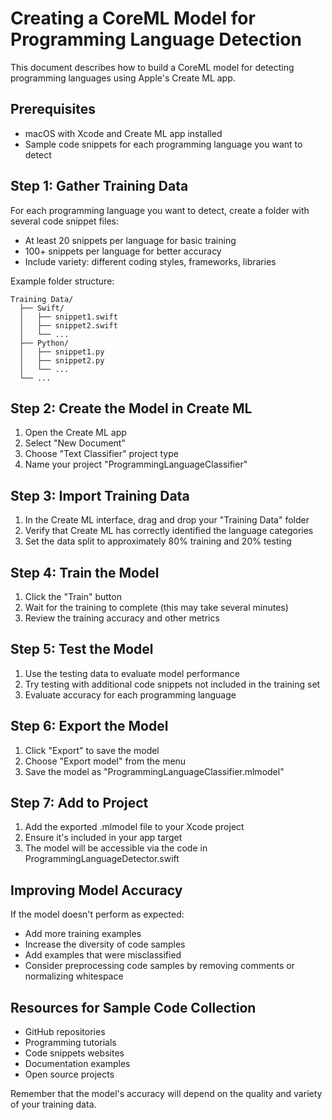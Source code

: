 # Creating a CoreML Model for Programming Language Detection

This document describes how to build a CoreML model for detecting programming languages using Apple's Create ML app.

## Prerequisites

- macOS with Xcode and Create ML app installed
- Sample code snippets for each programming language you want to detect

## Step 1: Gather Training Data

For each programming language you want to detect, create a folder with several code snippet files:
- At least 20 snippets per language for basic training
- 100+ snippets per language for better accuracy
- Include variety: different coding styles, frameworks, libraries

Example folder structure:
```
Training Data/
  ├── Swift/
  │   ├── snippet1.swift
  │   ├── snippet2.swift
  │   └── ...
  ├── Python/
  │   ├── snippet1.py
  │   ├── snippet2.py
  │   └── ...
  └── ...
```

## Step 2: Create the Model in Create ML

1. Open the Create ML app
2. Select "New Document"
3. Choose "Text Classifier" project type
4. Name your project "ProgrammingLanguageClassifier"

## Step 3: Import Training Data

1. In the Create ML interface, drag and drop your "Training Data" folder
2. Verify that Create ML has correctly identified the language categories
3. Set the data split to approximately 80% training and 20% testing

## Step 4: Train the Model

1. Click the "Train" button
2. Wait for the training to complete (this may take several minutes)
3. Review the training accuracy and other metrics

## Step 5: Test the Model

1. Use the testing data to evaluate model performance
2. Try testing with additional code snippets not included in the training set
3. Evaluate accuracy for each programming language

## Step 6: Export the Model

1. Click "Export" to save the model
2. Choose "Export model" from the menu
3. Save the model as "ProgrammingLanguageClassifier.mlmodel"

## Step 7: Add to Project

1. Add the exported .mlmodel file to your Xcode project
2. Ensure it's included in your app target
3. The model will be accessible via the code in ProgrammingLanguageDetector.swift

## Improving Model Accuracy

If the model doesn't perform as expected:
- Add more training examples
- Increase the diversity of code samples
- Add examples that were misclassified
- Consider preprocessing code samples by removing comments or normalizing whitespace

## Resources for Sample Code Collection

- GitHub repositories
- Programming tutorials
- Code snippets websites
- Documentation examples
- Open source projects

Remember that the model's accuracy will depend on the quality and variety of your training data. 